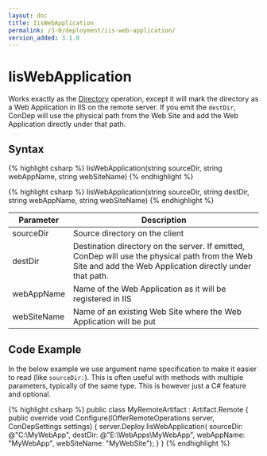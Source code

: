 ```yaml
---
layout: doc
title: IisWebApplication
permalink: /3-0/deployment/iis-web-application/
version_added: 3.1.0
---
```


IisWebApplication
=================

Works exactly as the [Directory](../directory/) operation, except it will mark the directory as a Web Application in IIS on the remote server. If you emit the `destDir`, ConDep will use the physical path from the Web Site and add the Web Application directly under that path.

## Syntax

{% highlight csharp %}
IisWebApplication(string sourceDir, string webAppName, string webSiteName)
{% endhighlight %}

{% highlight csharp %}
IisWebApplication(string sourceDir, string destDir, string webAppName, string webSiteName)
{% endhighlight %}

<table>
	<thead>
		<tr>
			<th>Parameter</th>
			<th>Description</th>
		</tr>
	</thead>
	<tbody>
		<tr>
			<td>sourceDir</td>
			<td>Source directory on the client</td>
		</tr>
		<tr>
			<td style="white-space: nowrap;">destDir</td>
			<td>Destination directory on the server. If emitted, ConDep will use the physical path from the Web Site and add the Web Application directly under that path.</td>
		</tr>
		<tr>
			<td>webAppName</td>
			<td>Name of the Web Application as it will be registered in IIS</td>
		</tr>
		<tr>
			<td>webSiteName</td>
			<td>Name of an existing Web Site where the Web Application will be put</td>
		</tr>
	</tbody>
</table>

## Code Example
In the below example we use argument name specification to make it easier to read (like `sourceDir:`). This is often useful with methods with multiple parameters, typically of the same type. This is however just a C# feature and optional.

{% highlight csharp %}
public class MyRemoteArtifact : Artifact.Remote
{
  public override void Configure(IOfferRemoteOperations server, ConDepSettings settings)
  {
    server.Deploy.IisWebApplication(
                sourceDir: @"C:\MyWebApp",
                destDir: @"E:\WebApps\MyWebApp",
                webAppName: "MyWebApp",
                webSiteName: "MyWebSite");
  }
}
{% endhighlight %}
